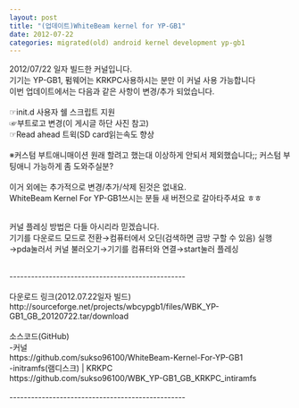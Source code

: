 ```yaml
---
layout: post
title: "(업데이트)WhiteBeam kernel for YP-GB1"
date: 2012-07-22
categories: migrated(old) android kernel development yp-gb1
---
```


2012/07/22 일자 빌드한 커널입니다.<br>
기기는 YP-GB1, 펌웨어는 KRKPC사용하시는 분만 이 커널 사용 가능합니다<br>
이번 업데이트에서는 다음과 같은 사항이 변경/추가 되었습니다.<br>
<br>
☞init.d 사용자 쉘 스크립트 지원<br>
☞부트로고 변경(이 게시글 하단 사진 참고)<br>
☞Read ahead 트윅(SD card읽는속도 향상<br>
<br>
※커스텀 부트애니매이션 원래 할려고 했는대 이상하게 안되서 제외했습니다;; 커스텀 부팅애니 가능하게 좀 도와주실분?<br>
<br>
이거 외에는 추가적으로 변경/추가/삭제 된것은 없내요.<br>
WhiteBeam Kernel For YP-GB1쓰시는 분들 새 버전으로 갈아타주셔요 ㅎㅎ<br>
<br>

커널 플레싱 방법은 다들 아시리라 믿겠습니다. <br>
기기를 다운로드 모드로 전환→컴퓨터에서 오딘(검색하면 금방 구할 수 있음) 실행→pda눌러서 커널 불러오기→기기를 컴퓨터와 연결→start눌러 플레싱<br>

<br>
-------------------------------------------------<br>
<br>
다운로드 링크(2012.07.22일자 빌드)<br>
http://sourceforge.net/projects/wbcypgb1/files/WBK_YP-GB1_GB_20120722.tar/download<br>
<br>
소스코드(GitHub)<br>
-커널<br>
https://github.com/sukso96100/WhiteBeam-Kernel-For-YP-GB1<br>
-initramfs(램디스크) | KRKPC<br>
https://github.com/sukso96100/WBK_YP-GB1_GB_KRKPC_intiramfs <br>
<br>
------------------------------------------------- <br>


